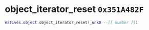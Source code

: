 # object_iterator_reset `0x351A482F`

```lua
natives.object.object_iterator_reset(_unk0 --[[ number ]])
```